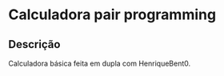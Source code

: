# Calculadora pair programming


## Descrição

Calculadora básica feita em dupla com HenriqueBent0.
